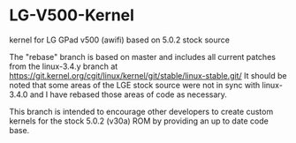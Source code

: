 # LG-V500-Kernel
kernel for LG GPad v500 (awifi) based on 5.0.2 stock source

The "rebase" branch is based on master and includes all current patches from the linux-3.4.y branch at https://git.kernel.org/cgit/linux/kernel/git/stable/linux-stable.git/
It should be noted that some areas of the LGE stock source were not in sync with linux-3.4.0 and I have rebased those areas of code as necessary.

This branch is intended to encourage other developers to create custom kernels for the stock 5.0.2 (v30a) ROM by providing an up to date code base.
